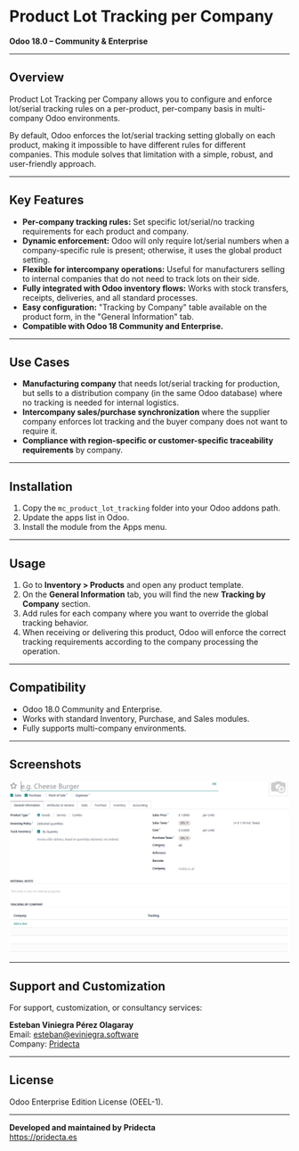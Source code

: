 # Product Lot Tracking per Company

**Odoo 18.0 – Community & Enterprise**

---

## Overview

Product Lot Tracking per Company allows you to configure and enforce lot/serial tracking rules on a per-product, per-company basis in multi-company Odoo environments.

By default, Odoo enforces the lot/serial tracking setting globally on each product, making it impossible to have different rules for different companies. This module solves that limitation with a simple, robust, and user-friendly approach.

---

## Key Features

- **Per-company tracking rules:** Set specific lot/serial/no tracking requirements for each product and company.
- **Dynamic enforcement:** Odoo will only require lot/serial numbers when a company-specific rule is present; otherwise, it uses the global product setting.
- **Flexible for intercompany operations:** Useful for manufacturers selling to internal companies that do not need to track lots on their side.
- **Fully integrated with Odoo inventory flows:** Works with stock transfers, receipts, deliveries, and all standard processes.
- **Easy configuration:** "Tracking by Company" table available on the product form, in the "General Information" tab.
- **Compatible with Odoo 18 Community and Enterprise.**

---

## Use Cases

- **Manufacturing company** that needs lot/serial tracking for production, but sells to a distribution company (in the same Odoo database) where no tracking is needed for internal logistics.
- **Intercompany sales/purchase synchronization** where the supplier company enforces lot tracking and the buyer company does not want to require it.
- **Compliance with region-specific or customer-specific traceability requirements** by company.

---

## Installation

1. Copy the `mc_product_lot_tracking` folder into your Odoo addons path.
2. Update the apps list in Odoo.
3. Install the module from the Apps menu.

---

## Usage

1. Go to **Inventory > Products** and open any product template.
2. On the **General Information** tab, you will find the new **Tracking by Company** section.
3. Add rules for each company where you want to override the global tracking behavior.
4. When receiving or delivering this product, Odoo will enforce the correct tracking requirements according to the company processing the operation.

---

## Compatibility

- Odoo 18.0 Community and Enterprise.
- Works with standard Inventory, Purchase, and Sales modules.
- Fully supports multi-company environments.

---

## Screenshots

![Tracking by Company table](static/description/image.png)

---

## Support and Customization

For support, customization, or consultancy services:

**Esteban Viniegra Pérez Olagaray**  
Email: [esteban@eviniegra.software](mailto:esteban@eviniegra.software)  
Company: [Pridecta](https://pridecta.es)

---

## License

Odoo Enterprise Edition License (OEEL-1).

---

**Developed and maintained by Pridecta**  
https://pridecta.es
